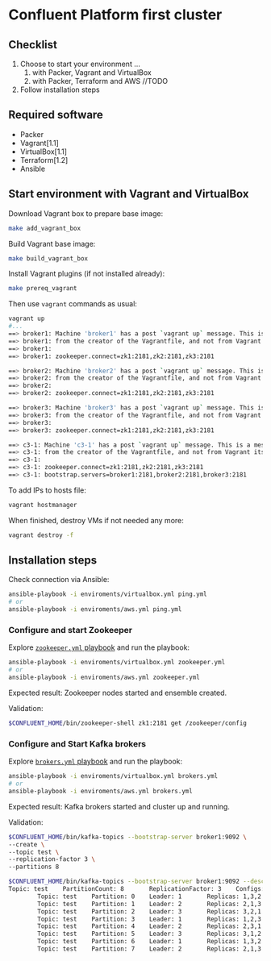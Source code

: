 # Confluent Platform first cluster

## Checklist

1. Choose to start your environment ...
    1. with Packer, Vagrant and VirtualBox
    2. with Packer, Terraform and AWS //TODO
2. Follow installation steps

## Required software

* Packer
* Vagrant[1.1]
* VirtualBox[1.1]
* Terraform[1.2]
* Ansible

## Start environment with Vagrant and VirtualBox

Download Vagrant box to prepare base image:

```bash
make add_vagrant_box
```

Build Vagrant base image:

```bash
make build_vagrant_box
```

Install Vagrant plugins (if not installed already):

```bash
make prereq_vagrant
```

Then use `vagrant` commands as usual:

```bash
vagrant up
#...
==> broker1: Machine 'broker1' has a post `vagrant up` message. This is a message
==> broker1: from the creator of the Vagrantfile, and not from Vagrant itself:
==> broker1: 
==> broker1: zookeeper.connect=zk1:2181,zk2:2181,zk3:2181

==> broker2: Machine 'broker2' has a post `vagrant up` message. This is a message
==> broker2: from the creator of the Vagrantfile, and not from Vagrant itself:
==> broker2: 
==> broker2: zookeeper.connect=zk1:2181,zk2:2181,zk3:2181

==> broker3: Machine 'broker3' has a post `vagrant up` message. This is a message
==> broker3: from the creator of the Vagrantfile, and not from Vagrant itself:
==> broker3: 
==> broker3: zookeeper.connect=zk1:2181,zk2:2181,zk3:2181

==> c3-1: Machine 'c3-1' has a post `vagrant up` message. This is a message
==> c3-1: from the creator of the Vagrantfile, and not from Vagrant itself:
==> c3-1: 
==> c3-1: zookeeper.connect=zk1:2181,zk2:2181,zk3:2181
==> c3-1: bootstrap.servers=broker1:2181,broker2:2181,broker3:2181
```

To add IPs to hosts file:

```bash
vagrant hostmanager
```

When finished, destroy VMs if not needed any more:

```bash
vagrant destroy -f
```

## Installation steps

Check connection via Ansible:

```bash
ansible-playbook -i enviroments/virtualbox.yml ping.yml
# or
ansible-playbook -i enviroments/aws.yml ping.yml
```

### Configure and start Zookeeper

Explore [`zookeeper.yml` playbook](./zookeeper.yml) and run the playbook:

```bash
ansible-playbook -i enviroments/virtualbox.yml zookeeper.yml
# or
ansible-playbook -i enviroments/aws.yml zookeeper.yml
```

Expected result: Zookeeper nodes started and ensemble created.

Validation:

```bash
$CONFLUENT_HOME/bin/zookeeper-shell zk1:2181 get /zookeeper/config
```

### Configure and Start Kafka brokers

Explore [`brokers.yml` playbook](./brokers.yml) and run the playbook:

```bash
ansible-playbook -i enviroments/virtualbox.yml brokers.yml
# or
ansible-playbook -i enviroments/aws.yml brokers.yml
```

Expected result: Kafka brokers started and cluster up and running.

Validation:

```bash
$CONFLUENT_HOME/bin/kafka-topics --bootstrap-server broker1:9092 \
--create \
--topic test \
--replication-factor 3 \
--partitions 8
```

```bash
$CONFLUENT_HOME/bin/kafka-topics --bootstrap-server broker1:9092 --describe --topic test
Topic: test    PartitionCount: 8       ReplicationFactor: 3    Configs: segment.bytes=1073741824
        Topic: test    Partition: 0    Leader: 1       Replicas: 1,3,2 Isr: 1,3,2   Offline: 
        Topic: test    Partition: 1    Leader: 2       Replicas: 2,1,3 Isr: 2,1,3   Offline: 
        Topic: test    Partition: 2    Leader: 3       Replicas: 3,2,1 Isr: 3,2,1   Offline: 
        Topic: test    Partition: 3    Leader: 1       Replicas: 1,2,3 Isr: 1,2,3   Offline: 
        Topic: test    Partition: 4    Leader: 2       Replicas: 2,3,1 Isr: 2,3,1   Offline: 
        Topic: test    Partition: 5    Leader: 3       Replicas: 3,1,2 Isr: 3,1,2   Offline: 
        Topic: test    Partition: 6    Leader: 1       Replicas: 1,3,2 Isr: 1,3,2   Offline: 
        Topic: test    Partition: 7    Leader: 2       Replicas: 2,1,3 Isr: 2,1,3   Offline: 
```
